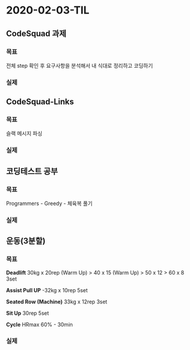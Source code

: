 # 2020-02-03-TIL

## CodeSquad 과제

### 목표

전체 step 확인 후 요구사항을 분석해서 내 식대로 정리하고 코딩하기

### 실제



## CodeSquad-Links

### 목표

슬랙 메시지 파싱

### 실제



## 코딩테스트 공부

### 목표

Programmers - Greedy - 체육복 풀기

### 실제



## 운동(3분할)

### 목표

**Deadlift** 30kg x 20rep (Warm Up) > 40 x 15 (Warm Up) > 50 x 12 > 60 x 8 3set

**Assist Pull UP** -32kg x 10rep 5set

**Seated Row (Machine)** 33kg x 12rep 3set

**Sit Up** 30rep 5set

**Cycle** HRmax 60% - 30min

### 실제

